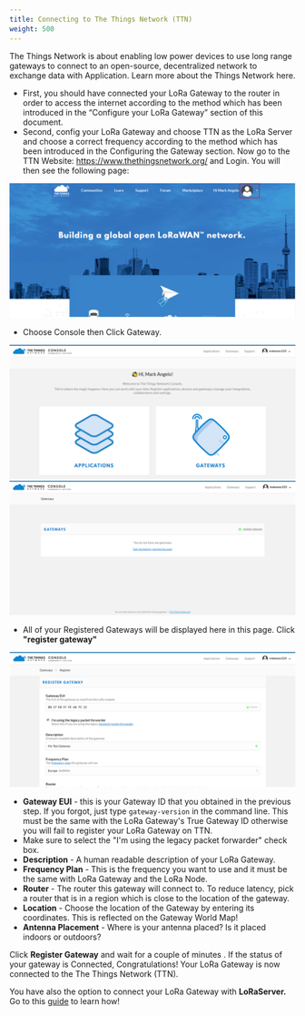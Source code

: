 ```yaml
---
title: Connecting to The Things Network (TTN)
weight: 500
---
```


The Things Network is about enabling low power devices to use long range gateways to connect to an open-source, decentralized network to exchange data with Application. Learn more about the Things Network here.

* First, you should have connected your LoRa Gateway to the router in order to access the internet according to the method which has been introduced in the “Configure your LoRa Gateway” section of this document.
* Second, config your LoRa Gateway and choose TTN as the LoRa Server and choose a correct frequency according to the method which has been introduced in the Configuring the Gateway section.
Now go to the TTN Website: https://www.thethingsnetwork.org/ and Login. You will then see the following page:

![Figure 1: The Things Network Home Page](../images/ttn-index.png)

* Choose Console then Click Gateway.

![Figure 2: The Things Network Console Page](../images/console.png)
![Figure 3: Adding a Gateway to TTN](../images/gateway-add.png)

* All of your Registered Gateways will be displayed here in this page. Click **"register gateway"**

![Figure 4: Registering your Gateway](../images/register-gateway.png)
* **Gateway EUI** - this is your Gateway ID that you obtained in the previous step. If you forgot, just type `gateway-version` in the command line. This must be the same with the LoRa Gateway's True Gateway ID otherwise you will fail to register your LoRa Gateway on TTN.
* Make sure to select the "I'm using the legacy packet forwarder" check box.
* **Description** - A human readable description of your LoRa Gateway.
* **Frequency Plan** - This is the frequency you want to use and it must be the same with LoRa Gateway and the LoRa Node.
* **Router** - The router this gateway will connect to. To reduce latency, pick a router that is in a region which is close to the location of the gateway.
* **Location** - Choose the location of the Gateway by entering its coordinates. This is reflected on the Gateway World Map!
* **Antenna Placement** - Where is your antenna placed? Is it placed indoors or outdoors?

Click **Register Gateway** and wait for a couple of minutes . If the status of your gateway is Connected, Congratulations! Your LoRa Gateway is now connected to the The Things Network (TTN).

You have also the option to connect your LoRa Gateway with **LoRaServer.** Go to this [guide](https://doc.rakwireless.com/rak2245-pi-hat/connect-the-lora-gateway-with-loraserver) to learn how!
